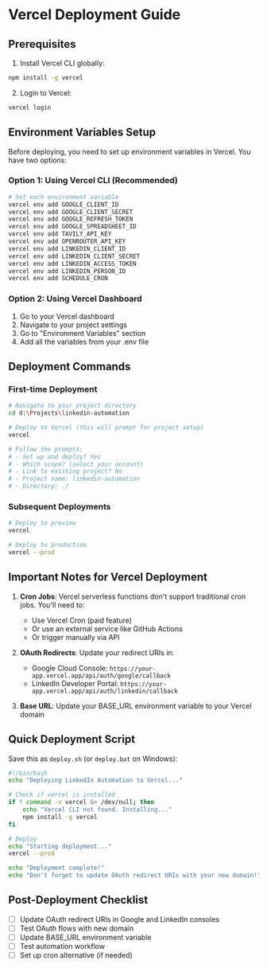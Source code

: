 # Vercel Deployment Guide

## Prerequisites

1. Install Vercel CLI globally:
```bash
npm install -g vercel
```

2. Login to Vercel:
```bash
vercel login
```

## Environment Variables Setup

Before deploying, you need to set up environment variables in Vercel. You have two options:

### Option 1: Using Vercel CLI (Recommended)
```bash
# Set each environment variable
vercel env add GOOGLE_CLIENT_ID
vercel env add GOOGLE_CLIENT_SECRET  
vercel env add GOOGLE_REFRESH_TOKEN
vercel env add GOOGLE_SPREADSHEET_ID
vercel env add TAVILY_API_KEY
vercel env add OPENROUTER_API_KEY
vercel env add LINKEDIN_CLIENT_ID
vercel env add LINKEDIN_CLIENT_SECRET
vercel env add LINKEDIN_ACCESS_TOKEN
vercel env add LINKEDIN_PERSON_ID
vercel env add SCHEDULE_CRON
```

### Option 2: Using Vercel Dashboard
1. Go to your Vercel dashboard
2. Navigate to your project settings
3. Go to "Environment Variables" section
4. Add all the variables from your .env file

## Deployment Commands

### First-time Deployment
```bash
# Navigate to your project directory
cd d:\Projects\linkedin-automation

# Deploy to Vercel (this will prompt for project setup)
vercel

# Follow the prompts:
# - Set up and deploy? Yes
# - Which scope? (select your account)
# - Link to existing project? No
# - Project name: linkedin-automation
# - Directory: ./
```

### Subsequent Deployments
```bash
# Deploy to preview
vercel

# Deploy to production
vercel --prod
```

## Important Notes for Vercel Deployment

1. **Cron Jobs**: Vercel serverless functions don't support traditional cron jobs. You'll need to:
   - Use Vercel Cron (paid feature) 
   - Or use an external service like GitHub Actions
   - Or trigger manually via API

2. **OAuth Redirects**: Update your redirect URIs in:
   - Google Cloud Console: `https://your-app.vercel.app/api/auth/google/callback`
   - LinkedIn Developer Portal: `https://your-app.vercel.app/api/auth/linkedin/callback`

3. **Base URL**: Update your BASE_URL environment variable to your Vercel domain

## Quick Deployment Script

Save this as `deploy.sh` (or `deploy.bat` on Windows):

```bash
#!/bin/bash
echo "Deploying LinkedIn Automation to Vercel..."

# Check if vercel is installed
if ! command -v vercel &> /dev/null; then
    echo "Vercel CLI not found. Installing..."
    npm install -g vercel
fi

# Deploy
echo "Starting deployment..."
vercel --prod

echo "Deployment complete!"
echo "Don't forget to update OAuth redirect URIs with your new domain!"
```

## Post-Deployment Checklist

- [ ] Update OAuth redirect URIs in Google and LinkedIn consoles
- [ ] Test OAuth flows with new domain
- [ ] Update BASE_URL environment variable
- [ ] Test automation workflow
- [ ] Set up cron alternative (if needed)
